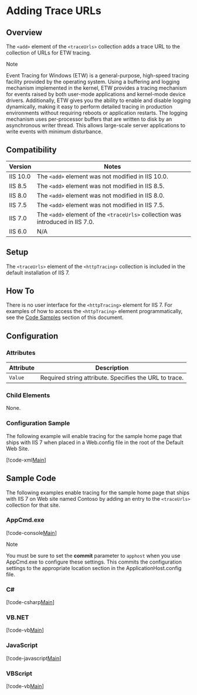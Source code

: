 Adding Trace URLs <add>
====================
<a id="001"></a>
## Overview

The `<add>` element of the `<traceUrls>` collection adds a trace URL to the collection of URLs for ETW tracing.

> [!NOTE]
> Event Tracing for Windows (ETW) is a general-purpose, high-speed tracing facility provided by the operating system. Using a buffering and logging mechanism implemented in the kernel, ETW provides a tracing mechanism for events raised by both user-mode applications and kernel-mode device drivers. Additionally, ETW gives you the ability to enable and disable logging dynamically, making it easy to perform detailed tracing in production environments without requiring reboots or application restarts. The logging mechanism uses per-processor buffers that are written to disk by an asynchronous writer thread. This allows large-scale server applications to write events with minimum disturbance.

<a id="002"></a>
## Compatibility

| Version | Notes |
| --- | --- |
| IIS 10.0 | The `<add>` element was not modified in IIS 10.0. |
| IIS 8.5 | The `<add>` element was not modified in IIS 8.5. |
| IIS 8.0 | The `<add>` element was not modified in IIS 8.0. |
| IIS 7.5 | The `<add>` element was not modified in IIS 7.5. |
| IIS 7.0 | The `<add>` element of the `<traceUrls>` collection was introduced in IIS 7.0. |
| IIS 6.0 | N/A |

<a id="003"></a>
## Setup

The `<traceUrls>` element of the `<httpTracing>` collection is included in the default installation of IIS 7.

<a id="004"></a>
## How To

There is no user interface for the `<httpTracing>` element for IIS 7. For examples of how to access the `<httpTracing>` element programmatically, see the [Code Samples](#006) section of this document.

<a id="005"></a>
## Configuration

### Attributes

| Attribute | Description |
| --- | --- |
| `Value` | Required string attribute. Specifies the URL to trace. |

### Child Elements

None.

### Configuration Sample

The following example will enable tracing for the sample home page that ships with IIS 7 when placed in a Web.config file in the root of the Default Web Site.

[!code-xml[Main](add/samples/sample1.xml)]

<a id="006"></a>
## Sample Code

The following examples enable tracing for the sample home page that ships with IIS 7 on Web site named Contoso by adding an entry to the `<traceUrls>` collection for that site.

### AppCmd.exe

[!code-console[Main](add/samples/sample2.cmd)]

> [!NOTE]
> You must be sure to set the **commit** parameter to `apphost` when you use AppCmd.exe to configure these settings. This commits the configuration settings to the appropriate location section in the ApplicationHost.config file.

### C#

[!code-csharp[Main](add/samples/sample3.cs)]

### VB.NET

[!code-vb[Main](add/samples/sample4.vb)]

### JavaScript

[!code-javascript[Main](add/samples/sample5.js)]

### VBScript

[!code-vb[Main](add/samples/sample6.vb)]